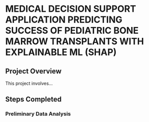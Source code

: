 # MEDICAL DECISION SUPPORT APPLICATION PREDICTING SUCCESS OF PEDIATRIC BONE MARROW TRANSPLANTS WITH EXPLAINABLE ML (SHAP)

## Project Overview
This project involves...

## Steps Completed

### Preliminary Data Analysis